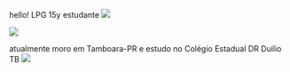 hello!
LPG
15y
estudante
![](@lpg_1284)


![](https://www.socialpilot.co/wp-content/uploads/2023/02/gif.gif)

atualmente moro em Tamboara-PR e estudo no Colégio Estadual DR Duilio TB
![](https://podiumalimentos.com.br/wp-content/uploads/2020/06/1-6.jpg)
